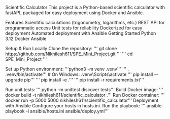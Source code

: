 Scientific Calculator
This project is a Python-based scientific calculator with fastAPI, packaged for easy deployment using Docker and Ansible.

Features
    Scientific calculations (trigonometry, logarithms, etc.)
    REST API for programmatic access
    Unit tests for reliability
    Dockerized for easy deployment
    Automated deployment with Ansible
    Getting Started
    Python 3.12
    Docker
    Ansible


Setup & Run Locally
Clone the repository:
''' git clone https://github.com/Nikhilesh611/SPE_Mini_Project.git '''
''' cd SPE_Mini_Project '''

Set up Python environment:
    '''python3 -m venv .venv''' 
    ''' . .venv/bin/activate'''   # On Windows: .venv\Scripts\activate
    ''' pip install --upgrade pip''' 
    ''' pip install -e .''' 
   '''  pip install -r requirements.txt''' 


Run unit tests:
    ''' python -m unittest discover tests''' 
Build Docker image:
    ''' docker build -t nikhilesh611/scientific_calculator .''' 
Run Docker container:
    ''' docker run -p 5000:5000 nikhilesh611/scientific_calculator''' 
Deployment with Ansible
    Configure your hosts in hosts.ini.
    Run the playbook:
        ''' ansible-playbook -i ansible/hosts.ini ansible/deploy.yml''' 
